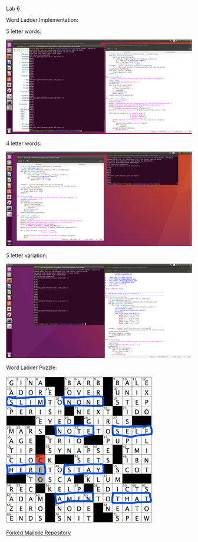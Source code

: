 Lab 6

Word Ladder Implementation:

5 letter words:

![](https://raw.githubusercontent.com/garoller/csci2963-labs/master/lab6/words1.png)

4 letter words:

![](https://raw.githubusercontent.com/garoller/csci2963-labs/master/lab6/words4.png)

5 letter variation:

![](https://raw.githubusercontent.com/garoller/csci2963-labs/master/lab6/words2.png)

Word Ladder Puzzle:

![wd](https://raw.githubusercontent.com/garoller/csci2963-labs/master/lab6/puzzle_solution.jpg)

[Forked Mailpile Repository](https://github.com/garoller/Mailpile)
